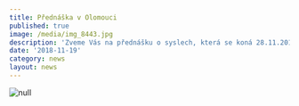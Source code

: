 ```yaml
---
title: Přednáška v Olomouci
published: true
image: /media/img_8443.jpg
description: 'Zveme Vás na přednášku o syslech, která se koná 28.11.2018 v Olomouci.'
date: '2018-11-19'
category: news
layout: news
---
```

![null](/media/pozvánka_olomouc.jpg)

